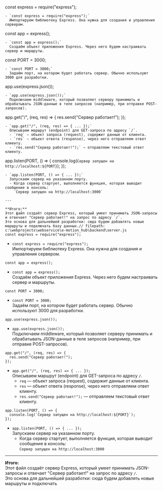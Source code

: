 const express = require("express");

```
- `const express = require("express");`
  Импортируем библиотеку Express. Она нужна для создания и управления сервером.

```

const app = express();

```
- `const app = express();`
  Создаём объект приложения Express. Через него будем настраивать сервер и маршруты.

```

const PORT = 3000;

```
- `const PORT = 3000;`
  Задаём порт, на котором будет работать сервер. Обычно используют 3000 для разработки.

```

app.use(express.json());

```
- `app.use(express.json());`
  Подключаем middleware, который позволяет серверу принимать и обрабатывать JSON-данные в теле запросов (например, при отправке POST-запросов).

```

app.get("/", (req, res) => {
res.send("Сервер работает!");
});

```
- `app.get("/", (req, res) => { ... });`
  Описываем маршрут (endpoint) для GET-запроса по адресу `/`.
  - `req` — объект запроса (request), содержит данные от клиента.
  - `res` — объект ответа (response), через него отправляем ответ клиенту.
  - `res.send("Сервер работает!");` — отправляем текстовый ответ клиенту.

```

app.listen(PORT, () => {
console.log(`Сервер запущен на http://localhost:${PORT}`);
});

```
- `app.listen(PORT, () => { ... });`
  Запускаем сервер на указанном порту.
  - Когда сервер стартует, выполняется функция, которая выводит сообщение в консоль:
    `Сервер запущен на http://localhost:3000`

---

**Итого:**
Этот файл создаёт сервер Express, который умеет принимать JSON-запросы и отвечает "Сервер работает!" на запрос по адресу `/`.
Это основа для дальнейшей разработки: сюда будем добавлять новые маршруты и подключать базу данных.// filepath: c:\webprojects\webservice\e-motion_hub\backend\server.js
const express = require("express");
```

- `const express = require("express");`  
  Импортируем библиотеку Express. Она нужна для создания и управления сервером.

```
const app = express();
```

- `const app = express();`  
  Создаём объект приложения Express. Через него будем настраивать сервер и маршруты.

```
const PORT = 3000;
```

- `const PORT = 3000;`  
  Задаём порт, на котором будет работать сервер. Обычно используют 3000 для разработки.

```
app.use(express.json());
```

- `app.use(express.json());`  
  Подключаем middleware, который позволяет серверу принимать и обрабатывать JSON-данные в теле запросов (например, при отправке POST-запросов).

```
app.get("/", (req, res) => {
  res.send("Сервер работает!");
});
```

- `app.get("/", (req, res) => { ... });`  
  Описываем маршрут (endpoint) для GET-запроса по адресу `/`.
  - `req` — объект запроса (request), содержит данные от клиента.
  - `res` — объект ответа (response), через него отправляем ответ клиенту.
  - `res.send("Сервер работает!");` — отправляем текстовый ответ клиенту.

```
app.listen(PORT, () => {
  console.log(`Сервер запущен на http://localhost:${PORT}`);
});
```

- `app.listen(PORT, () => { ... });`  
  Запускаем сервер на указанном порту.
  - Когда сервер стартует, выполняется функция, которая выводит сообщение в консоль:  
    `Сервер запущен на http://localhost:3000`

---

**Итого:**  
Этот файл создаёт сервер Express, который умеет принимать JSON-запросы и отвечает "Сервер работает!" на запрос по адресу `/`.  
Это основа для дальнейшей разработки: сюда будем добавлять новые маршруты и подключать
